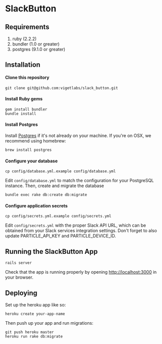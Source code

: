 # SlackButton

## Requirements

1. ruby (2.2.2)
2. bundler (1.0 or greater)
3. postgres (9.1.0 or greater)

## Installation

#### Clone this repository

    git clone git@github.com:vigetlabs/slack_button.git

#### Install Ruby gems

    gem install bundler
    bundle install

#### Install Postgres

Install [Postgres](http://www.postgresql.org/) if it's not already on your machine.
If you're on OSX, we recommend using homebrew:

    brew install postgres

#### Configure your database

    cp config/database.yml.example config/database.yml

Edit `config/database.yml` to match the configuration for your PostgreSQL instance.
Then, create and migrate the database

    bundle exec rake db:create db:migrate

#### Configure application secrets

    cp config/secrets.yml.example config/secrets.yml

Edit `config/secrets.yml` with the proper Slack API URL, which can be obtained from your Slack services integration settings. Don't forget to also update PARTICLE_API_KEY and PARTICLE_DEVICE_ID.

## Running the SlackButton App

    rails server

Check that the app is running properly by opening [http://localhost:3000](http://localhost:3000) in your browser.

## Deploying

Set up the heroku app like so:

    heroku create your-app-name

Then push up your app and run migrations:

    git push heroku master
    heroku run rake db:migrate
